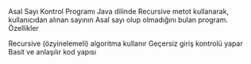 Asal Sayı Kontrol Programı
Java dilinde Recursive metot kullanarak, kullanıcıdan alınan sayının Asal sayı olup olmadığını bulan program.
Özellikler

Recursive (özyinelemeli) algoritma kullanır
Geçersiz giriş kontrolü yapar
Basit ve anlaşılır kod yapısı

